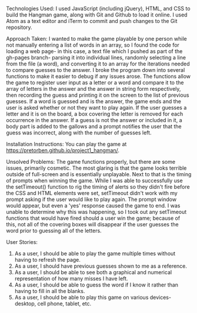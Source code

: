 Technologies Used: I used JavaScript (including jQuery), HTML, and CSS to build the Hangman game, along with Git and Github to load it online.  I used Atom as a text editor and iTerm to commit and push changes to the Git repository.

Approach Taken: I wanted to make the game playable by one person while not manually entering a list of words in an array, so I found the code for loading a web page- in this case, a text file which I pushed as part of the gh-pages branch- parsing it into individual lines, randomly selecting a line from the file (a word), and converting it to an array for the iterations needed to compare guesses to the answer.  I broke the program down into several functions to make it easier to debug if any issues arose.  The functions allow the game to register user input as a letter or a word and compare it to the array of letters in the answer and the answer in string form respectively, then recording the guess and printing it on the screen to the list of previous guesses.  If a word is guessed and is the answer, the game ends and the user is asked whether or not they want to play again.  If the user guesses a letter and it is on the board, a box covering the letter is removed for each occurrence in the answer.  If a guess is not the answer or included in it, a body part is added to the gallows and a prompt notifies the user that the guess was incorrect, along with the number of guesses left.

Installation Instructions: You can play the game at https://pretorben.github.io/project1_hangman/.

Unsolved Problems: The game functions properly, but there are some issues, primarily cosmetic.  The most glaring is that the game looks terrible outside of full-screen and is essentially unplayable.  Next to that is the timing of prompts when winning the game.  While I was able to successfully use the setTimeout() function to rig the timing of alerts so they didn't fire before the CSS and HTML elements were set, setTimeout didn't work with my prompt asking if the user would like to play again.  The prompt window would appear, but even a 'yes' response caused the game to end.  I was unable to determine why this was happening, so I took out any setTimeout functions that would have fired should a user win the game; because of this, not all of the covering boxes will disappear if the user guesses the word prior to guessing all of the letters.

User Stories:
1. As a user, I should be able to play the game multiple times without having to refresh the page.
2. As a user, I should have previous guesses shown to me as a reference.
3. As a user, I should be able to see both a graphical and numerical representation of how many misses I have left.
4. As a user, I should be able to guess the word if I know it rather than having to fill in all the blanks.
5. As a user, I should be able to play this game on various devices- desktop, cell phone, tablet, etc.
